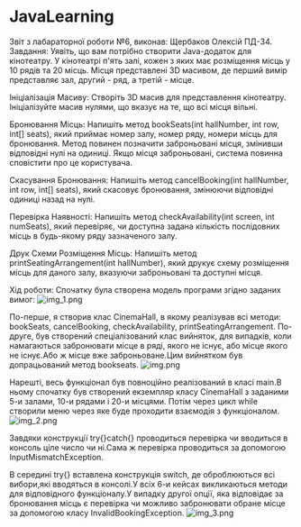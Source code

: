 # JavaLearning
Звіт з лабараторної роботи №6, виконав: Щербаков Олексій ПД-34.
Завдання: Уявіть, що вам потрібно створити Java-додаток для кінотеатру. 
У кінотеатрі п'ять залі, кожен з яких має розміщення місць у 10 рядів та 20 місць.
Місця представлені 3D масивом, де перший вимір представляє зал, другий - ряд, а третій - місце.

Ініціалізація Масиву: Створіть 3D масив для представлення кінотеатру. Ініціалізуйте масив нулями, 
що вказує на те, що всі місця вільні.

Бронювання Місць: Напишіть метод bookSeats(int hallNumber, int row, int[] seats), який приймає номер залу,
номер ряду, номери місць для бронювання. Метод повинен позначити заброньовані місця, змінивши відповідні 
нулі на одиниці. Якщо місця заброньовані, система повинна сповістити про це користувача.

Скасування Бронювання: Напишіть метод cancelBooking(int hallNumber, int row, int[] seats), який скасовує
бронювання, змінюючи відповідні одиниці назад на нулі.

Перевірка Наявності: Напишіть метод checkAvailability(int screen, int numSeats), який перевіряє, чи доступна
задана кількість послідовних місць в будь-якому ряду зазначеного залу.

Друк Схеми Розміщення Місць: Напишіть метод printSeatingArrangement(int hallNumber), який друкує схему 
розміщення місць для даного залу, вказуючи заброньовані та доступні місця.

Хід роботи:
Спочатку була створена модель програми згідно заданих вимог:
![img_1.png](../../Documents/GitHub/JavaLearning/Lab6/img_1.png)

По-перше, я створив клас CinemaHall, в якому реалізував всі методи:  bookSeats, cancelBooking, checkAvailability,
printSeatingArrangement.
По-друге, був створений спеціалізований клас вийняток, для випадків, коли намагаються забронювати місце в ряді,
якого не існує, або місце якого не існує.Або ж місце вже заброньоване.Цим вийнятком був допрацьований метод
bookseats.
![img.png](../../Documents/GitHub/JavaLearning/Lab6/img.png)

Нарешті, весь функціонал був повноційно реалізований в класі main.В ньому спочатку був створений екземпляр
класу CinemaHall з заданими 5-и залами, 10-и рядами і 20-и місцями.
Потім через цикл while створили меню через яке буде проходити взаємодія з функціоналом.
![img_2.png](../../Documents/GitHub/JavaLearning/Lab6/img_2.png)

Завдяки конструкції try{}catch{} проводиться перевірка чи вводиться в консоль ціле число чи ні.Сама ж перевірка
проводиться за допомогою InputMismatchException.

В середині try{} вставлена конструкція switch, де оброблюються всі вибори,які вводяться в консолі.У всіх 
6-и кейсах викликаються методи для відповідного функціоналу.У випадку другої опції, яка відповідає за
бронювання місць є перевірка чи можливо забронювати обране місце за допомогою класу InvalidBookingException.
![img_3.png](../../Documents/GitHub/JavaLearning/Lab6/img_3.png)
